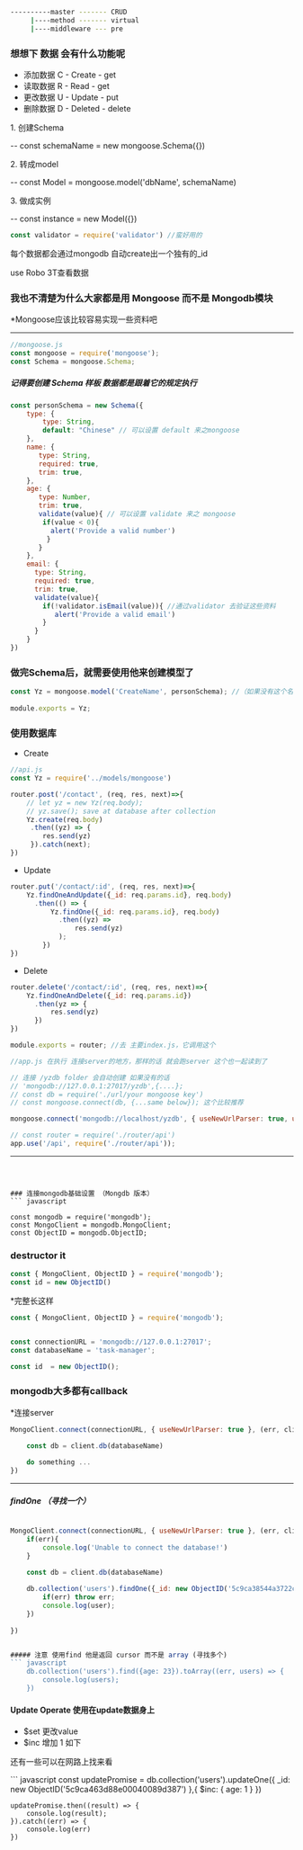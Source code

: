 ``` bash
----------master ------- CRUD
     |----method ------- virtual
     |----middleware --- pre
```

### 想想下 数据 会有什么功能呢
* 添加数据 C - Create - get
* 读取数据 R - Read - get
* 更改数据 U - Update - put
* 删除数据 D - Deleted - delete

<p>1. 创建Schema</p>   -- const schemaName = new mongoose.Schema({})
<p>2. 转成model</p>    -- const Model = mongoose.model('dbName', schemaName)
<p>3. 做成实例</p>     -- const instance = new Model({})

``` javascript
const validator = require('validator') //蛮好用的
```

<p>每个数据都会通过mongodb 自动create出一个独有的_id</p>
<p>use Robo 3T查看数据</p>

### 我也不清楚为什么大家都是用 Mongoose 而不是 Mongodb模块
*Mongoose应该比较容易实现一些资料吧

--------

``` javascript
//mongoose.js
const mongoose = require('mongoose');
const Schema = mongoose.Schema;
```
##### 记得要创建 Schema 样板 数据都是跟着它的规定执行
``` javascript
const personSchema = new Schema({
    type: {
        type: String,
        default: "Chinese" // 可以设置 default 来之mongoose
    },
    name: {
       type: String,
       required: true,
       trim: true,
    },
    age: {
       type: Number,
       trim: true,
       validate(value){ // 可以设置 validate 来之 mongoose
        if(value < 0){
          alert('Provide a valid number')
         }
       }
    },
    email: {
      type: String,
      required: true,
      trim: true,
      validate(value){
        if(!validator.isEmail(value)){ //通过validator 去验证这些资料
           alert('Provide a valid email')
        }
      }
    }
})
```

### 做完Schema后，就需要使用他来创建模型了

``` javascript
const Yz = mongoose.model('CreateName', personSchema); //（如果没有这个名字它会自动在你database里创建，Schema）
 
module.exports = Yz;
```
### 使用数据库
* Create
``` javascript
//api.js 
const Yz = require('../models/mongoose')

router.post('/contact', (req, res, next)=>{
    // let yz = new Yz(req.body);
    // yz.save(); save at database after collection 
    Yz.create(req.body)
     .then((yz) => {
        res.send(yz)
     }).catch(next);
})
```
* Update
``` javascript 
router.put('/contact/:id', (req, res, next)=>{
    Yz.findOneAndUpdate({_id: req.params.id}, req.body)
      .then(() => {
          Yz.findOne({_id: req.params.id}, req.body)
            .then((yz) => 
                res.send(yz)
            );
        })
})
```
* Delete

``` javascript
router.delete('/contact/:id', (req, res, next)=>{
    Yz.findOneAndDelete({_id: req.params.id})
      .then(yz => {
          res.send(yz)
      })
})

module.exports = router; //去 主要index.js，它调用这个

```

``` javascript
//app.js 在执行 连接server的地方，那样的话 就会跑server 这个也一起读到了

// 连接 /yzdb folder 会自动创建 如果没有的话
// 'mongodb://127.0.0.1:27017/yzdb',{....};
// const db = require('./url/your mongoose key')
// const mongoose.connect(db, {...same below}); 这个比较推荐

mongoose.connect('mongodb://localhost/yzdb', { useNewUrlParser: true, useCreateIndex: true});

// const router = require('./router/api')
app.use('/api', require('./router/api'));
```

--------------------------------
```



### 连接mongodb基础设置 （Mongdb 版本）
``` javascript

const mongodb = require('mongodb');
const MongoClient = mongodb.MongoClient;
const ObjectID = mongodb.ObjectID;

````
### destructor it 
```javascript
const { MongoClient, ObjectID } = require('mongodb');
const id = new ObjectID()
```

*完整长这样
``` javascript 
const { MongoClient, ObjectID } = require('mongodb');


const connectionURL = 'mongodb://127.0.0.1:27017';
const databaseName = 'task-manager';

const id  = new ObjectID();

```
### mongodb大多都有callback
*连接server 
``` javascript
MongoClient.connect(connectionURL, { useNewUrlParser: true }, (err, client) => {

    const db = client.db(databaseName)
    
    do something ...
})
```

-------

##### findOne （寻找一个）
``` javascript

MongoClient.connect(connectionURL, { useNewUrlParser: true }, (err, client) => {
    if(err){
        console.log('Unable to connect the database!')
    }

    const db = client.db(databaseName)
    
    db.collection('users').findOne({_id: new ObjectID('5c9ca38544a3722c489b8719')}, (err, user) => {
        if(err) throw err;
        console.log(user);
    })
  
})  


##### 注意 使用find 他是返回 cursor 而不是 array (寻找多个)
``` javascript
    db.collection('users').find({age: 23}).toArray((err, users) => {
        console.log(users);
    })
 ``` 
 
 #### Update Operate 使用在update数据身上
 * $set 更改value
 * $inc 增加 1 如下
 <p>还有一些可以在网路上找来看</p>
 ``` javascript 
     const updatePromise = db.collection('users').updateOne({
        _id: new ObjectID('5c9ca463d88e00040089d387')
    },{
        $inc: {
            age: 1
        }
    })

    updatePromise.then((result) => {
        console.log(result);
    }).catch((err) => {
        console.log(err)
    })
   ```


    


